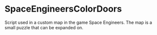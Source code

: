# SpaceEngineersColorDoors
Script used in a custom map in the game Space Engineers.
The map is a small puzzle that can be expanded on.
